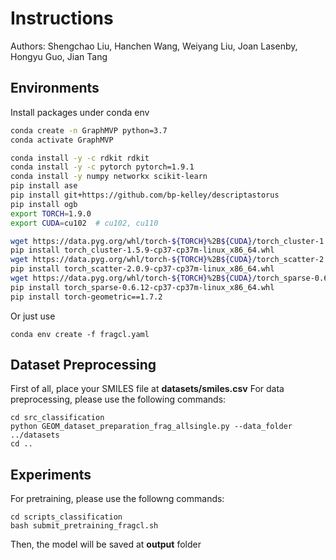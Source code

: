 # Instructions

Authors: Shengchao Liu, Hanchen Wang, Weiyang Liu, Joan Lasenby, Hongyu Guo, Jian Tang

## Environments
Install packages under conda env
```bash
conda create -n GraphMVP python=3.7
conda activate GraphMVP

conda install -y -c rdkit rdkit
conda install -y -c pytorch pytorch=1.9.1
conda install -y numpy networkx scikit-learn
pip install ase
pip install git+https://github.com/bp-kelley/descriptastorus
pip install ogb
export TORCH=1.9.0
export CUDA=cu102  # cu102, cu110

wget https://data.pyg.org/whl/torch-${TORCH}%2B${CUDA}/torch_cluster-1.5.9-cp37-cp37m-linux_x86_64.whl
pip install torch_cluster-1.5.9-cp37-cp37m-linux_x86_64.whl
wget https://data.pyg.org/whl/torch-${TORCH}%2B${CUDA}/torch_scatter-2.0.9-cp37-cp37m-linux_x86_64.whl
pip install torch_scatter-2.0.9-cp37-cp37m-linux_x86_64.whl
wget https://data.pyg.org/whl/torch-${TORCH}%2B${CUDA}/torch_sparse-0.6.12-cp37-cp37m-linux_x86_64.whl
pip install torch_sparse-0.6.12-cp37-cp37m-linux_x86_64.whl
pip install torch-geometric==1.7.2
```

Or just use

```
conda env create -f fragcl.yaml
```


## Dataset Preprocessing
First of all, place your SMILES file at **datasets/smiles.csv**
For data preprocessing, please use the following commands:
```
cd src_classification
python GEOM_dataset_preparation_frag_allsingle.py --data_folder ../datasets
cd ..
```

## Experiments
For pretraining, please use the followng commands:
```
cd scripts_classification
bash submit_pretraining_fragcl.sh
```

Then, the model will be saved at **output** folder


